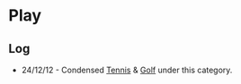 # Play

## Log 

- 24/12/12 - Condensed [Tennis](/notes/play/tennis) & [Golf](/notes/play/golf) under this category.